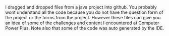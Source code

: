 I dragged and dropped files from a java project into github. You probably wont understand all the code because you do not have the question 
form of the project or the forms from the project. However these files can give you an idea of some of the challenges and 
content I encountered at Computer Power Plus. Note also that some of the code was auto generated by the IDE.

